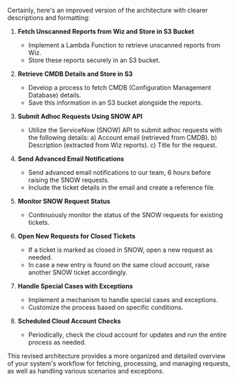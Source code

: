 Certainly, here's an improved version of the architecture with clearer descriptions and formatting:

1. **Fetch Unscanned Reports from Wiz and Store in S3 Bucket**
   - Implement a Lambda Function to retrieve unscanned reports from Wiz.
   - Store these reports securely in an S3 bucket.

2. **Retrieve CMDB Details and Store in S3**
   - Develop a process to fetch CMDB (Configuration Management Database) details.
   - Save this information in an S3 bucket alongside the reports.

3. **Submit Adhoc Requests Using SNOW API**
   - Utilize the ServiceNow (SNOW) API to submit adhoc requests with the following details:
     a) Account email (retrieved from CMDB).
     b) Description (extracted from Wiz reports).
     c) Title for the request.

4. **Send Advanced Email Notifications**
   - Send advanced email notifications to our team, 6 hours before raising the SNOW requests.
   - Include the ticket details in the email and create a reference file.

5. **Monitor SNOW Request Status**
   - Continuously monitor the status of the SNOW requests for existing tickets.

6. **Open New Requests for Closed Tickets**
   - If a ticket is marked as closed in SNOW, open a new request as needed.
   - In case a new entry is found on the same cloud account, raise another SNOW ticket accordingly.

7. **Handle Special Cases with Exceptions**
   - Implement a mechanism to handle special cases and exceptions.
   - Customize the process based on specific conditions.

8. **Scheduled Cloud Account Checks**
   - Periodically, check the cloud account for updates and run the entire process as needed.

This revised architecture provides a more organized and detailed overview of your system's workflow for fetching, processing, and managing requests, as well as handling various scenarios and exceptions.
